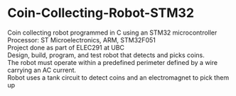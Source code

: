 # Coin-Collecting-Robot-STM32
Coin collecting robot programmed in C using an STM32 microcontroller <br>
Processor: ST Microelectronics, ARM, STM32F051 <br>
Project done as part of ELEC291 at UBC <br>
Design, build, program, and test robot that detects and picks coins.  <br>
The robot must operate within a predefined perimeter defined by a wire carrying an AC current. <br>
Robot uses a tank circuit to detect coins and an electromagnet to pick them up
